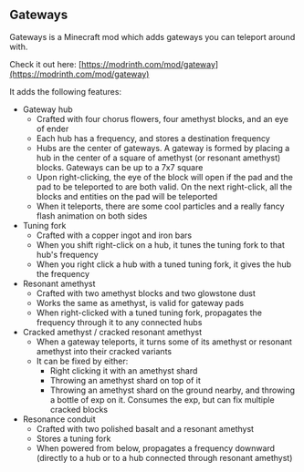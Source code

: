 ## Gateways

Gateways is a Minecraft mod which adds gateways you can teleport around with. 

Check it out here: [https://modrinth.com/mod/gateway](https://modrinth.com/mod/gateway)

It adds the following features:

- Gateway hub
    - Crafted with four chorus flowers, four amethyst blocks, and an eye of ender
    - Each hub has a frequency, and stores a destination frequency
    - Hubs are the center of gateways. A gateway is formed by placing a hub in the center of a square of amethyst (or resonant amethyst) blocks. Gateways can be up to a 7x7 square
    - Upon right-clicking, the eye of the block will open if the pad and the pad to be teleported to are both valid. On the next right-click, all the blocks and entities on the pad will be teleported
    - When it teleports, there are some cool particles and a really fancy flash animation on both sides
- Tuning fork
    - Crafted with a copper ingot and iron bars
    - When you shift right-click on a hub, it tunes the tuning fork to that hub's frequency
    - When you right click a hub with a tuned tuning fork, it gives the hub the frequency
- Resonant amethyst
    - Crafted with two amethyst blocks and two glowstone dust
    - Works the same as amethyst, is valid for gateway pads
    - When right-clicked with a tuned tuning fork, propagates the frequency through it to any connected hubs
- Cracked amethyst / cracked resonant amethyst
    - When a gateway teleports, it turns some of its amethyst or resonant amethyst into their cracked variants
    - It can be fixed by either:
        - Right clicking it with an amethyst shard
        - Throwing an amethyst shard on top of it
        - Throwing an amethyst shard on the ground nearby, and throwing a bottle of exp on it. Consumes the exp, but can fix multiple cracked blocks
- Resonance conduit
    - Crafted with two polished basalt and a resonant amethyst
    - Stores a tuning fork
    - When powered from below, propagates a frequency downward (directly to a hub or to a hub connected through resonant amethyst)
